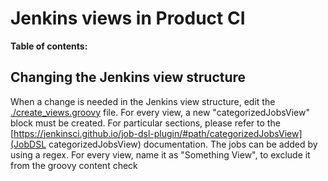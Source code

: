# Jenkins views in Product CI

**Table of contents:**
<!-- START doctoc
...
END doctoc -->

## Changing the Jenkins view structure

When a change is needed in the Jenkins view structure, edit the [./create_views.groovy](./create_views.groovy) file.
For every view, a new "categorizedJobsView" block must be created. For particular sections, please refer to the [https://jenkinsci.github.io/job-dsl-plugin/#path/categorizedJobsView](JobDSL categorizedJobsView) documentation. The jobs can be added by using a regex.
For every view, name it as "Something View", to exclude it from the groovy content check
